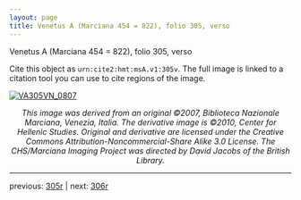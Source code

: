 ```yaml
---
layout: page
title: Venetus A (Marciana 454 = 822), folio 305, verso
---
```


Venetus A (Marciana 454 = 822), folio 305, verso

Cite this object as `urn:cite2:hmt:msA.v1:305v`.  The full image is linked to a citation tool you can use to cite regions of the image.

[![VA305VN_0807](http://www.homermultitext.org/iipsrv?IIIF=/project/homer/pyramidal/deepzoom/hmt/vaimg/2017a/VA305VN_0807.tif/full/800,/0/default.jpg)](http://www.homermultitext.org/ict2/?urn=urn:cite2:hmt:vaimg.2017a:VA305VN_0807) 

<p style="text-align: center; font-style: italic;">This image was derived from an original ©2007, Biblioteca Nazionale Marciana, Venezia, Italia. The derivative image is ©2010, Center for Hellenic Studies. Original and derivative are licensed under the Creative Commons Attribution-Noncommercial-Share Alike 3.0 License. The CHS/Marciana Imaging Project was directed by David Jacobs of the British Library.</p>

---

previous: [305r](../305r/) | next: [306r](../306r/)